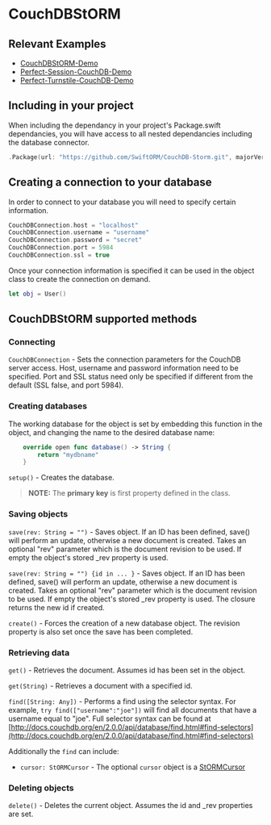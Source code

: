 # CouchDBStORM

## Relevant Examples

* [CouchDBStORM-Demo](https://github.com/PerfectExamples/CouchDBStORM-Demo)
* [Perfect-Session-CouchDB-Demo](https://github.com/PerfectExamples/Perfect-Session-CouchDB-Demo)
* [Perfect-Turnstile-CouchDB-Demo](https://github.com/PerfectExamples/Perfect-Turnstile-CouchDB-Demo)


## Including in your project

When including the dependancy in your project's Package.swift dependancies, you will have access to all nested dependancies including the database connector.

``` swift
.Package(url: "https://github.com/SwiftORM/CouchDB-Storm.git", majorVersion: 1, minor: 0)
```


## Creating a connection to your database

In order to connect to your database you will need to specify certain information.

``` swift
CouchDBConnection.host = "localhost"
CouchDBConnection.username = "username"
CouchDBConnection.password = "secret"
CouchDBConnection.port = 5984
CouchDBConnection.ssl = true
```

Once your connection information is specified it can be used in the object class to create the connection on demand.

``` swift
let obj = User()
```

## CouchDBStORM supported methods

### Connecting

`CouchDBConnection` - Sets the connection parameters for the CouchDB server access. Host, username and password information need to be specified. Port and SSL status need only be specified if different from the default (SSL false, and port 5984).

### Creating databases

The working database for the object is set by embedding this function in the object, and changing the name to the desired database name:

``` swift
	override open func database() -> String {
		return "mydbname"
	}
```

`setup()` - Creates the database.

> **NOTE:** The **primary key** is first property defined in the class.

### Saving objects

`save(rev: String = "")` - Saves object. If an ID has been defined, save() will perform an update, otherwise a new document is created. Takes an optional "rev" parameter which is the document revision to be used. If empty the object's stored _rev property is used.

`save(rev: String = "") {id in ... }` - Saves object. If an ID has been defined, save() will perform an update, otherwise a new document is created. Takes an optional "rev" parameter which is the document revision to be used. If empty the object's stored _rev property is used. The closure returns the new id if created.

`create()` - Forces the creation of a new database object. The revision property is also set once the save has been completed.

### Retrieving data

`get()` - Retrieves the document. Assumes id has been set in the object.

`get(String)` - Retrieves a document with a specified id.

`find([String: Any])` - Performs a find using the selector syntax. For example, `try find(["username":"joe"])` will find all documents that have a username equal to "joe". Full selector syntax can be found at [http://docs.couchdb.org/en/2.0.0/api/database/find.html#find-selectors](http://docs.couchdb.org/en/2.0.0/api/database/find.html#find-selectors)
		
Additionally the `find` can include:

*  `cursor: StORMCursor` - The optional `cursor` object is a [StORMCursor](https://github.com/PerfectlySoft/PerfectDocs/blob/master/guide/StORM-Cursor.md)

### Deleting objects

`delete()` - Deletes the current object. Assumes the id and _rev properties are set.



